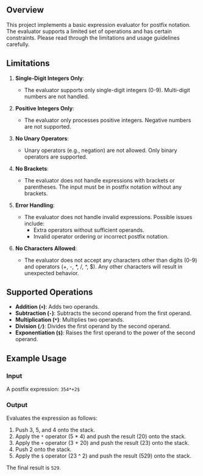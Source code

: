 ## Overview

This project implements a basic expression evaluator for postfix notation. The evaluator supports a limited set of operations and has certain constraints. Please read through the limitations and usage guidelines carefully.

## Limitations

1. **Single-Digit Integers Only**:
   - The evaluator supports only single-digit integers (0-9). Multi-digit numbers are not handled.

2. **Positive Integers Only**:
   - The evaluator only processes positive integers. Negative numbers are not supported.

3. **No Unary Operators**:
   - Unary operators (e.g., negation) are not allowed. Only binary operators are supported.

4. **No Brackets**:
   - The evaluator does not handle expressions with brackets or parentheses. The input must be in postfix notation without any brackets.

5. **Error Handling**:
   - The evaluator does not handle invalid expressions. Possible issues include:
     - Extra operators without sufficient operands.
     - Invalid operator ordering or incorrect postfix notation.

6. **No Characters Allowed**:
   - The evaluator does not accept any characters other than digits (0-9) and operators (+, -, *, /, ^, $). Any other characters will result in unexpected behavior.

## Supported Operations

- **Addition (`+`)**: Adds two operands.
- **Subtraction (`-`)**: Subtracts the second operand from the first operand.
- **Multiplication (`*`)**: Multiplies two operands.
- **Division (`/`)**: Divides the first operand by the second operand.
- **Exponentiation (`$`)**: Raises the first operand to the power of the second operand.

## Example Usage

### Input

A postfix expression: `354*+2$`

### Output

Evaluates the expression as follows:

1. Push 3, 5, and 4 onto the stack.
2. Apply the `*` operator (5 * 4) and push the result (20) onto the stack.
3. Apply the `+` operator (3 + 20) and push the result (23) onto the stack.
4. Push 2 onto the stack.
5. Apply the `$` operator (23 ^ 2) and push the result (529) onto the stack.

The final result is `529`.
